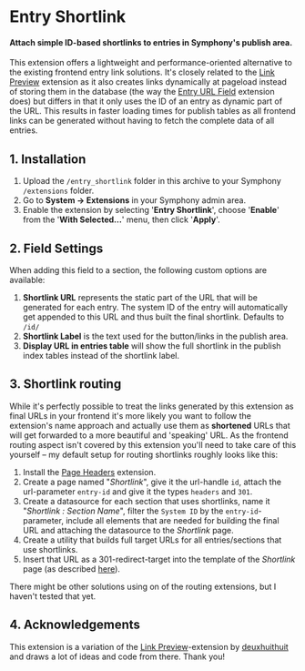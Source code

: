 # Entry Shortlink

#### Attach simple ID-based shortlinks to entries in Symphony's publish area.

This extension offers a lightweight and performance-oriented alternative to the existing frontend entry link solutions. It's closely related to the [Link Preview][1] extension as it also creates links dynamically at pageload instead of storing them in the database (the way the [Entry URL Field][2] extension does) but differs in that it only uses the ID of an entry as dynamic part of the URL. This results in faster loading times for publish tables as all frontend links can be generated without having to fetch the complete data of all entries.


## 1. Installation

1. Upload the `/entry_shortlink` folder in this archive to your Symphony `/extensions` folder.
2. Go to **System → Extensions** in your Symphony admin area.
3. Enable the extension by selecting '**Entry Shortlink**', choose '**Enable**' from the '**With Selected…**' menu, then click '**Apply**'.


## 2. Field Settings

When adding this field to a section, the following custom options are available:

1. **Shortlink URL** represents the static part of the URL that will be generated for each entry. The system ID of the entry will automatically get appended to this URL and thus built the final shortlink. Defaults to `/id/`
2. **Shortlink Label** is the text used for the button/links in the publish area.
3. **Display URL in entries table** will show the full shortlink in the publish index tables instead of the shortlink label.


## 3. Shortlink routing

While it's perfectly possible to treat the links generated by this extension as final URLs in your frontend it's more likely you want to follow the extension's name approach and actually use them as **shortened** URLs that will get forwarded to a more beautiful and 'speaking' URL. As the frontend routing aspect isn't covered by this extension you'll need to take care of this yourself – my default setup for routing shortlinks roughly looks like this:

1. Install the [Page Headers][3] extension.
2. Create a page named "_Shortlink_", give it the url-handle `id`, attach the url-parameter `entry-id` and give it the types `headers` and `301`.
3. Create a datasource for each section that uses shortlinks, name it "_Shortlink : Section Name_", filter the `System ID` by the `entry-id`-parameter, include all elements that are needed for building the final URL and attaching the datasource to the _Shortlink_ page.
4. Create a utility that builds full target URLs for all entries/sections that use shortlinks.
5. Insert that URL as a 301-redirect-target into the template of the _Shortlink_ page (as described [here][3]).

There might be other solutions using on of the routing extensions, but I haven't tested that yet.


## 4. Acknowledgements

This extension is a variation of the [Link Preview][1]-extension by [deuxhuithuit][4] and draws a lot of ideas and code from there. Thank you!


[1]: http://symphonyextensions.com/extensions/link_preview/
[2]: http://symphonyextensions.com/extensions/entry_url_field/
[3]: http://symphonyextensions.com/extensions/page_headers/
[4]: https://deuxhuithuit.com/
